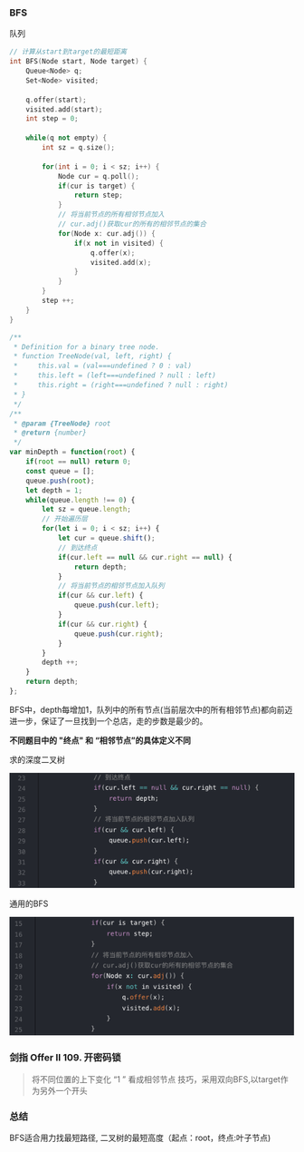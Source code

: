 ### BFS
队列
```cpp
// 计算从start到target的最短距离
int BFS(Node start, Node target) {
    Queue<Node> q;
    Set<Node> visited;

    q.offer(start);
    visited.add(start);
    int step = 0;

    while(q not empty) {
        int sz = q.size();

        for(int i = 0; i < sz; i++) {
            Node cur = q.poll();
            if(cur is target) {
                return step;
            }
            // 将当前节点的所有相邻节点加入
            // cur.adj()获取cur的所有的相邻节点的集合
            for(Node x: cur.adj()) {
                if(x not in visited) {
                    q.offer(x);
                    visited.add(x);
                }
            }
        }
        step ++;
    }
}
```

```js
/**
 * Definition for a binary tree node.
 * function TreeNode(val, left, right) {
 *     this.val = (val===undefined ? 0 : val)
 *     this.left = (left===undefined ? null : left)
 *     this.right = (right===undefined ? null : right)
 * }
 */
/**
 * @param {TreeNode} root
 * @return {number}
 */
var minDepth = function(root) {
    if(root == null) return 0;
    const queue = [];
    queue.push(root);
    let depth = 1;
    while(queue.length !== 0) {
        let sz = queue.length;
        // 开始遍历层
        for(let i = 0; i < sz; i++) {
            let cur = queue.shift();
            // 到达终点
            if(cur.left == null && cur.right == null) {
                return depth;
            }
            // 将当前节点的相邻节点加入队列
            if(cur && cur.left) {
                queue.push(cur.left);
            }
            if(cur && cur.right) {
                queue.push(cur.right);
            }
        }
        depth ++;
    }
    return depth;
};  
```
BFS中，depth每增加1，队列中的所有节点(当前层次中的所有相邻节点)都向前迈进一步，保证了一旦找到一个总店，走的步数是最少的。

**不同题目中的 "终点" 和 “相邻节点”的具体定义不同**

求的深度二叉树

![image-20211128134545280](./img/image-20211128134545280.png)

通用的BFS

![image-20211128134603449](./img/image-20211128134603449.png)

###  剑指 Offer II 109. 开密码锁
> 将不同位置的上下变化 “1 ” 看成相邻节点
> 技巧，采用双向BFS,以target作为另外一个开头

### 总结
BFS适合用力找最短路径, 二叉树的最短高度（起点：root，终点:叶子节点)